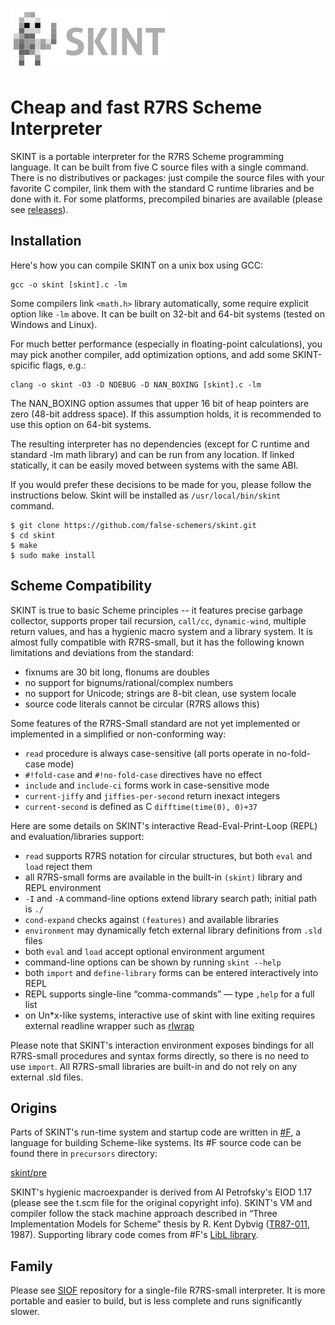 ![](https://raw.githubusercontent.com/false-schemers/skint/master/misc/skint-252x100.png)

# Cheap and fast R7RS Scheme Interpreter
                         
SKINT is a portable interpreter for the R7RS Scheme programming language. 
It can be built from five C source files with a single command. There is no distributives or packages: 
just compile the source files with your favorite C compiler, link them with the standard C runtime libraries 
and be done with it. For some platforms, precompiled binaries are available (please see [releases](https://github.com/false-schemers/skint/releases)).

## Installation

Here's how you can compile SKINT on a unix box using GCC:

```
gcc -o skint [skint].c -lm
```

Some compilers link `<math.h>` library automatically, some require explicit option like `-lm` above. It can be built on 32-bit 
and 64-bit systems (tested on Windows and Linux).

For much better performance (especially in floating-point calculations), you may pick another compiler, add optimization options,
and add some SKINT-spicific flags, e.g.:  

```
clang -o skint -O3 -D NDEBUG -D NAN_BOXING [skint].c -lm
```

The NAN_BOXING option assumes that upper 16 bit of heap pointers are zero (48-bit address space). If this assumption holds,
it is recommended to use this option on 64-bit systems.

The resulting interpreter has no dependencies (except for C runtime and standard -lm math library) and can be run from any location.
If linked statically, it can be easily moved between systems with the same ABI.

If you would prefer these decisions to be made for you, please follow the instructions below. Skint will be
installed as `/usr/local/bin/skint` command.

```
$ git clone https://github.com/false-schemers/skint.git
$ cd skint
$ make
$ sudo make install
```

## Scheme Compatibility

SKINT is true to basic Scheme principles -- it features precise garbage collector, supports proper tail recursion, `call/cc`, 
`dynamic-wind`, multiple return values, and has a hygienic macro system and a library system. It is almost fully compatible 
with R7RS-small, but it has the following known limitations and deviations from the standard:

  *  fixnums are 30 bit long, flonums are doubles
  *  no support for bignums/rational/complex numbers
  *  no support for Unicode; strings are 8-bit clean, use system locale
  *  source code literals cannot be circular (R7RS allows this)
  
Some features of the R7RS-Small standard are not yet implemented or implemented in a simplified or non-conforming way:

  *  `read` procedure is always case-sensitive (all ports operate in no-fold-case mode)
  *  `#!fold-case` and `#!no-fold-case` directives have no effect 
  *  `include` and `include-ci` forms work in case-sensitive mode
  *  `current-jiffy` and `jiffies-per-second` return inexact integers
  *  `current-second` is defined as C `difftime(time(0), 0)+37`

Here are some details on SKINT's interactive Read-Eval-Print-Loop (REPL) and evaluation/libraries support:

  *  `read` supports R7RS notation for circular structures, but both `eval` and `load` reject them
  *  all R7RS-small forms are available in the built-in `(skint)` library and REPL environment
  *  `-I` and `-A` command-line options extend library search path; initial path is `./`
  *  `cond-expand` checks against `(features)` and available libraries
  *  `environment` may dynamically fetch external library definitions from `.sld` files
  *  both `eval` and `load` accept optional environment argument
  *  command-line options can be shown by running `skint --help` 
  *  both `import` and `define-library` forms can be entered interactively into REPL
  *  REPL supports single-line “comma-commands” — type `,help` for a full list
  *  on Un*x-like systems, interactive use of skint with line exiting requires external readline wrapper
     such as [rlwrap](https://github.com/hanslub42/rlwrap)    
  
Please note that SKINT's interaction environment exposes bindings for all R7RS-small procedures 
and syntax forms directly, so there is no need to use `import`. All R7RS-small libraries are built-in and
do not rely on any external .sld files.

## Origins

Parts of SKINT's run-time system and startup code are written in [#F](https://github.com/false-schemers/sharpF), 
a language for building Scheme-like systems. Its #F source code can be found there in `precursors` directory:

[skint/pre](https://github.com/false-schemers/skint/tree/main/pre)

SKINT's hygienic macroexpander is derived from Al Petrofsky's EIOD 1.17 (please see the t.scm file for the original copyright info).
SKINT's VM and compiler follow the stack machine approach described in “Three Implementation Models for Scheme” thesis by R. Kent Dybvig
([TR87-011](https://www.cs.unc.edu/techreports/87-011.pdf), 1987).
Supporting library code comes from #F's [LibL library](https://raw.githubusercontent.com/false-schemers/sharpF/master/lib/libl.sf).

## Family

Please see [SIOF](https://github.com/false-schemers/siof) repository for a single-file R7RS-small interpreter. It is
more portable and easier to build, but is less complete and runs significantly slower.
